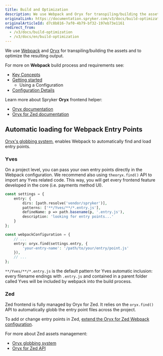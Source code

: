 ```yaml
---
title: Build and Optimization
description: We use Webpack and Oryx for transpiling/building the assets and to optimize the resulting output.
originalLink: https://documentation.spryker.com/v3/docs/build-optimization
originalArticleId: d7c8b816-7af0-4b79-bf32-197eb73e1161
redirect_from:
  - /v3/docs/build-optimization
  - /v3/docs/en/build-optimization
---
```


We use [Webpack](https://webpack.js.org/) and [Oryx](/docs/scos/dev/developer-guides/201907.0/development-guide/front-end/zed/oryx-builder-overview-and-setup.html) for transpiling/building the assets and to optimize the resulting output.

For more on **Webpack** build process and requirements see:

* [Key Concepts](https://webpack.js.org/concepts/)
* [Getting started](https://webpack.js.org/guides/get-started/)
    * Using a Configuration
* [Configuration Details](https://webpack.js.org/configuration/)

Learn more about Spryker **Oryx** frontend helper:

* [Oryx documentation](/docs/scos/dev/developer-guides/201907.0/development-guide/front-end/zed/oryx-builder-overview-and-setup.html) 
* [Oryx for Zed documentation](/docs/scos/dev/developer-guides/201907.0/development-guide/front-end/zed/oryx-builder-overview-and-setup.html-for-zed)

## Automatic loading for Webpack Entry Points
 [Oryx's globbing system](/docs/scos/dev/developer-guides/201907.0/development-guide/front-end/zed/oryx-builder-overview-and-setup.html#find--), enables Webpack to automatically find and load entry points. 

### Yves
On a project level, you can pass your own entry points directly in the Webpack configuration. We recommend also using `theoryx.find()` API to import any Yves related code. This way, you will get every frontend feature developed in the core (i.e. payments method UI).

```php
const settings = {
    entry: {
        dirs: [path.resolve('vendor/spryker')],
        patterns: ['**/Yves/**/*.entry.js'],
        defineName: p => path.basename(p, '.entry.js'),
        description: 'looking for entry points...'
    }
};

const webpackConfiguration = {
    // ...
    entry: oryx.find(settings.entry, {
        'your-entry-name': '/path/to/your/entry/point.js'
    }),
    // ...
};
```

`**/Yves/**/*.entry.js` is the default pattern for Yves automatic inclusion: every filename endings with `.entry.js` and contained in a parent folder called Yves will be included by webpack into the build process.

### Zed
Zed frontend is fully managed by Oryx for Zed. It relies on the  `oryx.find()` API to automatically globb the entry point files across the project. 

To add or change entry points in Zed, [extend the Oryx for Zed Webpack configuration](/docs/scos/dev/developer-guides/201907.0/development-guide/front-end/zed/oryx-builder-overview-and-setup.html-for-zed#extend-change-settings).

For more about Zed assets management:

* [Oryx globbing system](/docs/scos/dev/developer-guides/201907.0/development-guide/front-end/zed/oryx-builder-overview-and-setup.html#find--) 
* [Oryx for Zed API](/docs/scos/dev/developer-guides/201907.0/development-guide/front-end/zed/oryx-builder-overview-and-setup.html-for-zed#api)
